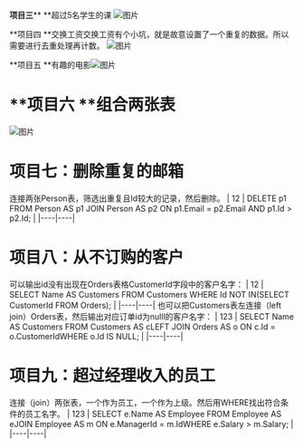 **项目三**** **超过5名学生的课
![图片](https://uploader.shimo.im/f/w1sH0FQZmp4zDPRG.png!thumbnail)

**项目四 **交换工资交换工资有个小坑，就是故意设置了一个重复的数据。所以需要进行去重处理再计数。
![图片](https://uploader.shimo.im/f/we3dxK9wNIoPd7Zc.png!thumbnail)

**项目五 **有趣的电影![图片](https://uploader.shimo.im/f/2vrDcSZwnuw0PWVj.png!thumbnail)

# **项目六 **组合两张表 
![图片](https://uploader.shimo.im/f/oKff5oxmx8EhsW3q.png!thumbnail)
# 项目七：删除重复的邮箱
连接两张Person表，筛选出重复且Id较大的记录，然后删除。
| 12 | DELETE p1 FROM Person AS p1 JOIN Person AS p2 ON p1.Email = p2.Email AND p1.Id > p2.Id; | 
|----|----|
# 项目八：从不订购的客户
可以输出id没有出现在Orders表格CustomerId字段中的客户名字：
| 12 | SELECT Name AS Customers FROM Customers WHERE Id NOT IN(SELECT CustomerId FROM Orders); | 
|----|----|
也可以把Customers表左连接（left join）Orders表，然后输出对应订单id为nulll的客户名字：
| 123 | SELECT Name AS Customers FROM Customers AS cLEFT JOIN Orders AS o ON c.Id = o.CustomerIdWHERE o.Id IS NULL; | 
|----|----|
# 项目九：超过经理收入的员工
连接（join）两张表，一个作为员工，一个作为上级。然后用WHERE找出符合条件的员工名字。
| 123 | SELECT e.Name AS Employee FROM Employee AS eJOIN Employee AS m ON e.ManagerId = m.IdWHERE e.Salary > m.Salary; | 
|----|----|


